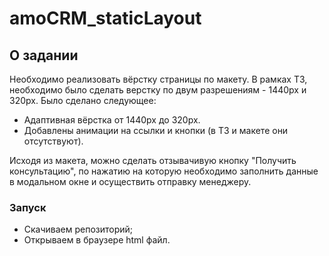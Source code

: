 # amoCRM_staticLayout

## О задании
Необходимо реализовать вёрстку страницы по макету. 
В рамках ТЗ, необходимо было сделать верстку по двум разрешениям - 1440px и 320px.
Было сделано следующее:
- Адаптивная вёрстка от 1440px до 320px.
- Добавлены анимации на ссылки и кнопки (в ТЗ и макете они отсутствуют).

Исходя из макета, можно сделать отзывачивую кнопку "Получить консультацию", по нажатию на которую необходимо заполнить данные в модальном окне и осуществить отправку менеджеру.

### Запуск
- Скачиваем репозиторий;
- Открываем в браузере html файл.
